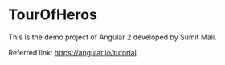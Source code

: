 # TourOfHeros

This is the demo project of Angular 2 developed by Sumit Mali.

Referred link: https://angular.io/tutorial